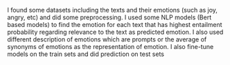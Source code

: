 I found some datasets including the texts and their emotions (such as joy, angry, etc) and did some preprocessing. I used some NLP models (Bert based models) to find the emotion for each text that has highest entailment probability regarding relevance to the text as predicted emotion. I also used different description of emotions which are prompts or the average of synonyms of emotions as the representation of emotion. I also fine-tune models on the train sets and did prediction on test sets
